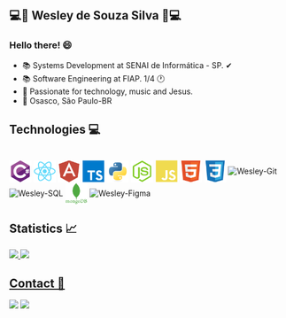 ## 💻🎹 Wesley de Souza Silva 🎹💻

###
### Hello there! 😄


 - 📚 Systems Development at SENAI de Informática - SP. ✔
 - 📚 Software Engineering at FIAP. 1/4 🕐
 - 👦 Passionate for technology, music and Jesus.
 - 📌 Osasco, São Paulo-BR

##  Technologies 💻
<div style="display: inline_block"><br>
  <img align="center" alt="Wesley-Csharp" height="40" width="40" src="https://raw.githubusercontent.com/devicons/devicon/master/icons/csharp/csharp-original.svg">
  <img align="center" alt="Wesley-React" height="40" width="40" src="https://raw.githubusercontent.com/devicons/devicon/master/icons/react/react-original.svg">
  <img align="center" alt="Wesley-Angular" height="40" width="40" src="https://raw.githubusercontent.com/devicons/devicon/master/icons/angularjs/angularjs-plain.svg">
  <img align="center" alt="Wesley-TS" height="40" width="40" src="https://raw.githubusercontent.com/devicons/devicon/master/icons/typescript/typescript-original.svg">
  <img align="center" alt="Wesley-Python" height="40" width="40" src="https://raw.githubusercontent.com/devicons/devicon/master/icons/python/python-original.svg">
  <img align="center" alt="Wesley-Node" height="40" width="40" src="https://raw.githubusercontent.com/devicons/devicon/master/icons/nodejs/nodejs-original.svg">
  <img align="center" alt="Wesley-JS" height="40" width="40" src="https://raw.githubusercontent.com/devicons/devicon/master/icons/javascript/javascript-plain.svg">
  <img align="center" alt="Wesley-HTML" height="40" width="40" src="https://raw.githubusercontent.com/devicons/devicon/master/icons/html5/html5-original.svg">
  <img align="center" alt="Wesley-CSS" height="40" width="40" src="https://raw.githubusercontent.com/devicons/devicon/master/icons/css3/css3-original.svg">
  <img align="center" alt="Wesley-Git" height="40" width="40" src="https://vectorlogo.zone/logos/git-scm/git-scm-icon.svg">
  <img align="center" alt="Wesley-SQL" height="40" width="40" src="https://svgrepo.com/show/331760/sql-database-generic.svg">
  <img align="center" alt="Wesley-MongoDB" height="40" width="40" src="https://github.com/devicons/devicon/blob/master/icons/mongodb/mongodb-plain-wordmark.svg">
  <img align="center" alt="Wesley-Figma" height="40" width="40" src="https://vectorlogo.zone/logos/figma/figma-icon.svg">
</div>

## Statistics 📈
<div>
  <a href="https://github.com/wesleysouzakeys">
  <img height="180em" src="https://github-readme-stats-sigma-five.vercel.app/api?username=wesleysouzakeys&show_icons=true&theme=tokyonight&include_all_commits=true&count_private=true"/>
  <img height="180em" src="https://github-readme-stats-sigma-five.vercel.app/api/top-langs/?username=wesleysouzakeys&layout=compact&langs_count=7&theme=tokyonight"/>
</div>

  
  ## Contact 📌
  
<div>
  <a href="https://www.linkedin.com/in/wesleydesouza" target="_blank"><img src="https://img.shields.io/badge/-LinkedIn-%230077B5?style=for-the-badge&logo=linkedin&logoColor=white" target="_blank"></a>
  <a href = "mailto:wesleyss.dev@gmail.com"><img src="https://img.shields.io/badge/-Gmail-%23333?style=for-the-badge&logo=gmail&logoColor=white" target="_blank"></a>
</div>
